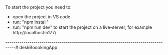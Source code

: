 To start the project you need to:

- open the project in VS code 
- run: "npm install"
- run: "npm run dev" to start the project on a live-server, for example http://localhost:5177/


-----------------------------------------------------------------------------------# deskBoookingApp
